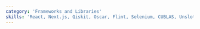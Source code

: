```yaml
---
category: 'Frameworks and Libraries'
skills: 'React, Next.js, Qiskit, Oscar, Flint, Selenium, CUBLAS, Unsloth, LangChain, CUDA, Vite'
---
```

